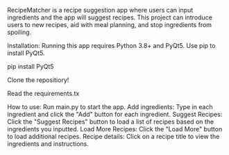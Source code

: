 RecipeMatcher is a recipe suggestion app where users can input ingredients and the app will suggest recipes. This project can introduce users to new recipes, aid with meal planning, and stop ingredients from spoiling.

Installation:
Running this app requires Python 3.8+ and PyQt5. Use pip to install PyQt5.

pip install PyQt5

Clone the repositiory!

Read the requirements.tx

How to use:
Run main.py to start the app.
Add ingredients: Type in each ingredient and click the "Add" button for each ingredient.
Suggest Recipes: Click the "Suggest Recipes" button to load a list of recipes based on the ingredients you inputted.
Load More Recipes: Click the "Load More" button to load additional recipes.
Recipe details: Click on a recipe title to view the ingredients and instructions.
